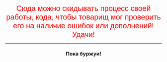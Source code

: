 <!DOCTYPE HTML>
<html>

<head> 
	<title>"Тренируем Git и JavaScript в дуэте!"</title>
	<meta charset="UTF-8"/>
</head>

<body>
	<center><font size="5" color="red" face="Arial">Сюда можно скидывать процесс своей работы, кода, чтобы товарищ мог проверить его на наличие ошибок или дополнений! Удачи!</font></center>
	<hr size="5" color="black">
	<center><h3>Пока буржуи!</h3></center>
</body>

</html>
